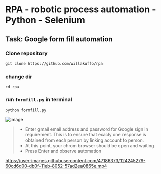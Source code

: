 # RPA  - robotic process automation - Python - Selenium

## Task: Google form fill automation



### Clone repository
~~~console
git clone https://github.com/willakuffo/rpa
~~~

### change dir 
```
cd rpa
```

### run `formfill.py` in terminal
~~~
python formfill.py
~~~
![image](https://user-images.githubusercontent.com/47186373/124242496-5198f000-db0c-11eb-94bb-5c6a505304b9.png)
> * Enter gmail email address and password for Google sign in requirement. This is to ensure that exacly one response is obtained 
> from each person by linking account to person.
> * At this point, your chrom browser should be open and waiting
> * Press Enter and observe automation
> 


https://user-images.githubusercontent.com/47186373/124245279-60cd6d00-db0f-11eb-8052-57ad2ea0865e.mp4


> 

